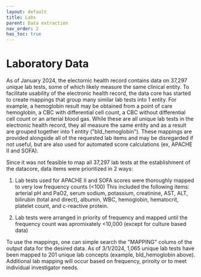 ```yaml
---
layout: default
title: Labs
parent: Data extraction
nav_order: 2
has_toc: true
---
```


# Laboratory Data
As of January 2024, the electornic health record contains data on 37,297 unique lab tests, some of which likely measure the same clinical entity. To facilitate usability of the electronic health record, the data core has started to create mappings that group many similar lab tests into 1 entity. For example, a hemoglobin result may be obtained from a point of care hemoglobin, a CBC with differential cell count, a CBC without differential cell count or an arterial blood gas. While these are all unique lab tests in the electronic health record, they all measure the same entity and as a result are grouped together into 1 entity ("bld_hemoglobin"). These mappings are provided alongside all of the requested lab items and may be disregarded if not useful, but are also used for automated score calculations (ex, APACHE II and SOFA).

Since it was not feasible to map all 37,297 lab tests at the establishment of the datacore, data items were prioritized in 2 ways:
1. Lab tests used for APACHE II and SOFA scores were thoroughly mapped to very low frequency counts (<100)
   This included the following items: arterial pH and PaO2, serum sodium, potassium, creatinine, AST, ALT, bilirubin (total and direct), albumin, WBC, hemoglobin, hematocrit, platelet count, and c-reactive protein.

2. Lab tests were arranged in priority of frequency and mapped until the frequency count was apromixately <10,000 (except for culture based data)

To use the mappings, one can simple search the "MAPPING" colums of the output data for the desired data. As of 3/1/2024, 1,065 unique lab tests have been mapped to 201 unique lab concepts (example, bld_hemoglobin above). Additional lab mapping will occur based on frequency, priroity or to meet individual investigator needs. 
